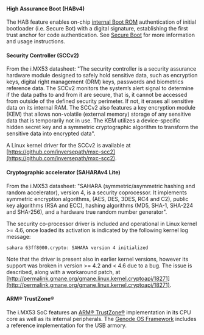 #### High Assurance Boot (HABv4)

The HAB feature enables on-chip [internal Boot ROM](https://github.com/inversepath/usbarmory/wiki/Internal-Boot-ROM) authentication of initial bootloader (i.e. Secure Bot) with a digital signature, establishing the first trust anchor for code authentication. See [Secure Boot](https://github.com/inversepath/usbarmory/wiki/Secure-boot) for more information and usage instructions.

#### Security Controller (SCCv2)

From the i.MX53 datasheet: "The security controller is a security assurance hardware module designed to safely hold sensitive data, such as encryption keys, digital right management (DRM) keys, passwords and biometrics reference data. The SCCv2 monitors the system’s alert signal to determine if the data paths to and from it are secure, that is, it cannot be accessed from outside of the defined security perimeter. If not, it erases all sensitive data on its internal RAM. The SCCv2 also features a key encryption module (KEM) that allows non-volatile (external memory) storage of any sensitive data that is temporarily not in use. The KEM utilizes a device-specific hidden secret key and a symmetric cryptographic algorithm to transform the sensitive data into encrypted data".

A Linux kernel driver for the SCCv2 is available at [https://github.com/inversepath/mxc-scc2](https://github.com/inversepath/mxc-scc2).

#### Cryptographic accelerator (SAHARAv4 Lite)

From the i.MX53 datasheet: "SAHARA (symmetric/asymmetric hashing and random accelerator), version 4, is a security coprocessor. It implements symmetric encryption algorithms, (AES, DES, 3DES, RC4 and C2), public key algorithms (RSA and ECC), hashing algorithms (MD5, SHA-1, SHA-224 and SHA-256), and a hardware true random number generator". 

The security co-processor driver is included and operational in Linux kernel >= 4.6, once loaded its activation is indicated by the following kernel log message:
```
sahara 63ff8000.crypto: SAHARA version 4 initialized
```

Note that the driver is present also in earlier kernel versions, however its support was broken in version >= 4.2 and < 4.6 due to a bug. The issue is described, along with a workaround patch, at [http://permalink.gmane.org/gmane.linux.kernel.cryptoapi/18271](http://permalink.gmane.org/gmane.linux.kernel.cryptoapi/18271).

#### ARM® TrustZone®

The i.MX53 SoC features an [ARM® TrustZone®](http://www.arm.com/products/processors/technologies/trustzone/) implementation in its CPU core as well as its internal peripherals. The [Genode OS Framework](https://github.com/inversepath/usbarmory/wiki/Genode-OS) includes a reference implementation for the USB armory.

